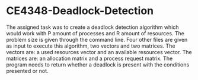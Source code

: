 # CE4348-Deadlock-Detection

The assigned task was to create a deadlock detection algorithm which would work with P amount of processes and R amount of resources. The problem size is given through the command line. Four other files are given as input to execute this algorithm, two vectors and two matrices. The vectors are: a used resources vector and an available resources vector. The matrices are: an allocation matrix and a process request matrix. The program needs to return whether a deadlock is present with the conditions presented or not.

